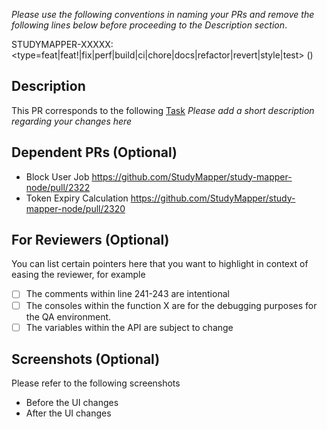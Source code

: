 _Please use the following conventions in naming your PRs and remove the following lines below before proceeding to the Description section_.

STUDYMAPPER-XXXXX: <type=feat|feat!|fix|perf|build|ci|chore|docs|refactor|revert|style|test> (<feature>) <description>

## Description

This PR corresponds to the following [Task](URL)
_Please add a short description regarding your changes here_

## Dependent PRs (Optional)

- Block User Job https://github.com/StudyMapper/study-mapper-node/pull/2322
- Token Expiry Calculation https://github.com/StudyMapper/study-mapper-node/pull/2320

## For Reviewers (Optional)

You can list certain pointers here that you want to highlight in context of easing the reviewer, for example

- [ ] The comments within line 241-243 are intentional
- [ ] The consoles within the function X are for the debugging purposes for the QA environment.
- [ ] The variables within the API are subject to change

## Screenshots (Optional)

Please refer to the following screenshots

- Before the UI changes
- After the UI changes
